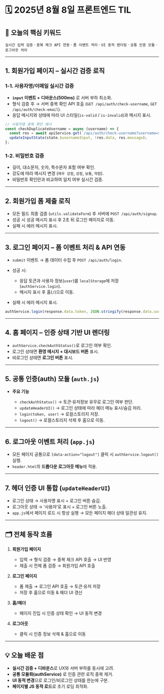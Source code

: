 # 🗓️ 2025년 8월 8일 프론트엔드 TIL

## 📌 오늘의 핵심 키워드

`실시간 입력 검증` · `중복 체크 API 연동` · `폼 이벤트 처리` · `UI 동적 렌더링` · `공통 인증 모듈` · `로그아웃 처리`

---

## 1. 회원가입 페이지 – 실시간 검증 로직

### 1-1. 사용자명/이메일 실시간 검증

* **`input` 이벤트 + 디바운스(500ms)** 로 서버 부하 최소화.
* 형식 검증 후 → 서버 중복 확인 API 호출 (`GET /api/auth/check-username`, `GET /api/auth/check-email`).
* 응답 메시지와 상태에 따라 UI 스타일(`is-valid` / `is-invalid`)과 메시지 표시.

```javascript
// 사용자명 중복 확인 예시
const checkDuplicateUsername = async (username) => {
  const res = await apiService.get(`/api/auth/check-username?username=${username}`);
  updateInputState(state.$usernameInput, !res.data, res.message);
};
```

### 1-2. 비밀번호 검증

* 길이, 대소문자, 숫자, 특수문자 포함 여부 확인.
* 강도에 따라 메시지 변경 (`매우 강함`, `강함`, `보통`, `약함`).
* 비밀번호 확인란과 비교하여 일치 여부 실시간 검증.

---

## 2. 회원가입 폼 제출 로직

* 모든 필드 최종 검증 (`utils.validateForm`) 후 서버에 `POST /api/auth/signup`.
* 성공 시 성공 메시지 표시 후 2초 뒤 로그인 페이지로 이동.
* 실패 시 에러 메시지 표시.

---

## 3. 로그인 페이지 – 폼 이벤트 처리 & API 연동

* `submit` 이벤트 → 폼 데이터 수집 후 `POST /api/auth/login`.
* 성공 시:

    * 응답 토큰과 사용자 정보(`user`)를 `localStorage`에 저장 (`authService.login`).
    * 메시지 표시 후 홈(`/`)으로 이동.
* 실패 시 에러 메시지 표시.

```javascript
authService.login(response.data.token, JSON.stringify(response.data.user));
```

---

## 4. 홈 페이지 – 인증 상태 기반 UI 렌더링

* `authService.checkAuthStatus()`로 로그인 여부 확인.
* 로그인 상태면 **환영 메시지 + 대시보드 버튼** 표시.
* 비로그인 상태면 **로그인 버튼** 표시.

---

## 5. 공통 인증(auth) 모듈 (`auth.js`)

* **주요 기능**

    * `checkAuthStatus()` → 토큰·유저정보 유무로 로그인 여부 판단.
    * `updateHeaderUI()` → 로그인 상태에 따라 헤더 메뉴 표시/숨김 처리.
    * `login(token, user)` → 로컬스토리지 저장.
    * `logout()` → 로컬스토리지 삭제 후 홈으로 이동.

---

## 6. 로그아웃 이벤트 처리 (`app.js`)

* 모든 페이지 공통으로 `[data-action="logout"]` 클릭 시 `authService.logout()` 실행.
* `header.html`의 **드롭다운 로그아웃 메뉴**에 적용.

---

## 7. 헤더 인증 UI 통합 (`updateHeaderUI`)

* 로그인 상태 → 사용자명 표시 + 로그인 버튼 숨김.
* 로그아웃 상태 → ‘사용자’로 표시 + 로그인 버튼 노출.
* `app.js`에서 페이지 로드 시 항상 실행 → 모든 페이지 헤더 상태 일관성 유지.

---

## 🗂 전체 동작 흐름

1. **회원가입 페이지**

    * 입력 → 형식 검증 → 중복 체크 API 호출 → UI 반영
    * 제출 시 전체 폼 검증 → 회원가입 API 호출
2. **로그인 페이지**

    * 폼 제출 → 로그인 API 호출 → 토큰·유저 저장
    * 저장 후 홈으로 이동 & 헤더 UI 갱신
3. **홈/헤더**

    * 페이지 진입 시 인증 상태 확인 → UI 동적 변경
4. **로그아웃**

    * 클릭 시 인증 정보 삭제 & 홈으로 이동

---

## 💡 오늘 배운 점

* **실시간 검증 + 디바운스**로 UX와 서버 부하를 동시에 고려.
* **공통 모듈화(authService)** 로 인증 관련 로직 중복 제거.
* **UI 동적 변경**으로 로그인/비로그인 상태를 한눈에 구분.
* **페이지별 JS 동적 로드**로 초기 로딩 최적화.

